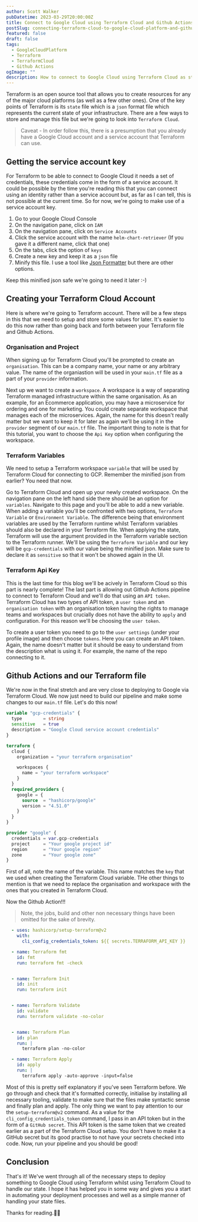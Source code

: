 ```yaml
---
author: Scott Walker
pubDatetime: 2023-03-29T20:00:00Z
title: Connect to Google Cloud using Terraform Cloud and Github Actions
postSlug: connecting-terraform-cloud-to-google-cloud-platform-and-github-actions
featured: false
draft: false
tags:
  - GoogleCloudPlatform
  - Terraform
  - TerraformCloud
  - Github Actions
ogImage: ""
description: How to connect to Google Cloud using Terraform Cloud as state with Github Actions
---
```


Terraform is an open source tool that allows you to create resources for any of the major cloud platforms (as well as a few other ones). One of the key points of Terraform is its `state` file which is a `json` format file which represents the current state of your infrastructure. There are a few ways to store and manage this file but we're going to look into `Terraform Cloud`.


> Caveat - In order follow this, there is a presumption that you already have a Google Cloud account and a service account that Terraform can use.


## Getting the service account key

For Terraform to be able to connect to Google Cloud it needs a set of credentials, these credentials come in the form of a service account. It could be possible by the time you're reading this that you can connect using an identity rather than a service account but, as far as I can tell, this is not possible at the current time. So for now, we're going to make use of a service account key.

1. Go to your Google Cloud Console
2. On the navigation pane, click on `IAM`
3. On the navigation pane, click on `Service Accounts`
4. Click the service account with the name `helm-chart-retriever` (If you gave it a different name, click that one)
5. On the tabs, click the option of `keys`
6. Create a new key and keep it as a `json` file
7. Minify this file. I use a tool like [Json Formatter](https://jsonformatter.org/json-minify) but there are other options.

Keep this minified json safe we're going to need it later :-)

## Creating your Terraform Cloud Account

Here is where we're going to Terraform account. There will be a few steps in this that we need to setup and store some values for later. It's easier to do this now rather than going back and forth between your Terraform file and Github Actions.

### Organisation and Project

When signing up for Terraform Cloud you'll be prompted to create an `organisation`. This can be a company name, your name or any arbitrary value. The name of the organiastion will be used in your `main.tf` file as a part of your `provider` information. 

Next up we want to create a `workspace`. A workspace is a way of separating Terraform managed infrastructure within the same organisation. As an example, for an Ecommerce application, you may have a microservice for ordering and one for marketing. You could create separate workspace that manages each of the microservices. Again, the name for this doesn't really matter but we want to keep it for later as again we'll be using it in the `provider` segment of our `main.tf` file. The important thing to note is that for this tutorial, you want to choose the `Api Key` option when configuring the workspace.

### Terraform Variables

We need to setup a Terraform workspace `variable` that will be used by Terraform Cloud for connecting to GCP. Remember the minified json from earlier? You need that now.

Go to Terraform Cloud and open up your newly created workspace. On the navigation pane on the left hand side there should be an option for `variables`. Navigate to this page and you'll be able to add a new variable. When adding a variable you'll be confronted with two options, `Terraform Variable` or `Environment Variable`. The difference being that environment variables are used by the Terraform runtime whilst Terraform variables should also be declared in your Terraform file. When applying the state, Terraform will use the argument provided in the Terraform variable section to the Terraform runner. We'll be using the `Terraform Variable` and our key will be `gcp-credentials` with our value being the minified json. Make sure to declare it as `sensitive` so that it won't be showed again in the UI.

### Terraform Api Key

This is the last time for this blog we'll be acively in Terraform Cloud so this part is nearly complete! The last part is allowing out Github Actions pipeline to connect to Terraform Cloud and we'll do that using an `API token`. Terraform Cloud has two types of API token, a `user token` and an `organisation token` with an organisation token having the rights to manage teams and workspaces but crucially does not have the ability to `apply` and configuration. For this reason we'll be choosing the `user token`.

To create a user token you need to go to the `user settings` (under your profile image) and then choose `tokens`. Here you can create an API token. Again, the name doesn't matter but it should be easy to understand from the description what is using it. For example, the name of the repo connecting to it. 

## Github Actions and our Terraform file


We're now in the final stretch and are very close to deploying to Google via Terraform Cloud. We now just need to build our pipeline and make some changes to our `main.tf` file. Let's do this now!

```terraform
variable "gcp-credentials" {
  type        = string
  sensitive   = true
  description = "Google Cloud service account credentials"
}

terraform {
  cloud {
    organization = "your terraform organisation"

    workspaces {
      name = "your terraform workspace"
    }
  }
  required_providers {
    google = {
      source  = "hashicorp/google"
      version = "4.51.0"
    }
  }
}

provider "google" {
  credentials = var.gcp-credentials
  project     = "Your google project id"
  region      = "Your google region"
  zone        = "Your google zone"
}

```

First of all, note the name of the variable. This name matches the `key` that we used when creating the Terraform Cloud variable. THe other things to mention is that we need to replace the organisation and workspace with the ones that you created in Terraform Cloud.


Now the Github Action!!!

> Note, the jobs, build and other non necessary things have been omitted for the sake of brevity.

```yaml
  - uses: hashicorp/setup-terraform@v2
    with:
      cli_config_credentials_token: ${{ secrets.TERRAFORM_API_KEY }}

  - name: Terraform fmt
    id: fmt
    run: terraform fmt -check


  - name: Terraform Init
    id: init
    run: terraform init


  - name: Terraform Validate
    id: validate
    run: terraform validate -no-color


  - name: Terraform Plan
    id: plan
    run: |
      terraform plan -no-color

  - name: Terraform Apply
    id: apply
    run: | 
      terraform apply -auto-approve -input=false

```

Most of this is pretty self explanatory if you've seen Terraform before. We go through and check that it's formatted correctly, initialise by installing all necessary tooling, validate to make sure that the files make syntactic sense and finally plan and apply. The only thing we want to pay attention to our the `setup-terraform@v2` command. As a value for the `cli_config_credentials_token` command, I pass in an API token but in the form of a `GitHub secret`. This API token is the same token that we created earlier as a part of the Terraform Cloud setup. You don't have to make it a GitHub secret but its good practise to not have your secrets checked into code. Now, run your pipeline and you should be good!

## Conclusion

That's it! We've went through all of the necessary steps to deploy something to Google Cloud using Terraform whilst using Terraform Cloud to handle our state. I hope it has helped you in some way and gives you a start in automating your deployment processes and well as a simple manner of handling your state files.

Thanks for reading.✌🏻